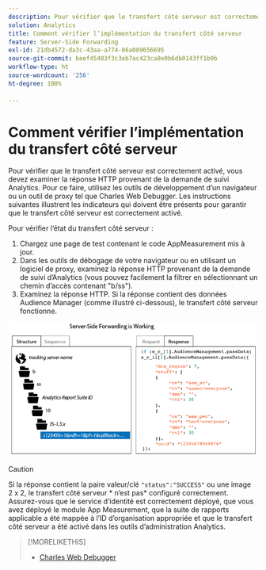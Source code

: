 ```yaml
---
description: Pour vérifier que le transfert côté serveur est correctement activé, vous devez examiner la réponse HTTP provenant de la demande de suivi Analytics. Pour ce faire, utilisez les outils de développement d’un navigateur ou un outil de proxy tel que Charles Web Debugger. Les instructions suivantes illustrent les indicateurs qui doivent être présents pour garantir que le transfert côté serveur est correctement activé.
solution: Analytics
title: Comment vérifier l’implémentation du transfert côté serveur
feature: Server-Side Forwarding
exl-id: 21db4572-da3c-43aa-a774-86a089656695
source-git-commit: beef45403f3c3eb7ac423ca8e0b6db0143ff1b9b
workflow-type: ht
source-wordcount: '256'
ht-degree: 100%

---
```


# Comment vérifier l’implémentation du transfert côté serveur

Pour vérifier que le transfert côté serveur est correctement activé, vous devez examiner la réponse HTTP provenant de la demande de suivi Analytics. Pour ce faire, utilisez les outils de développement d’un navigateur ou un outil de proxy tel que Charles Web Debugger. Les instructions suivantes illustrent les indicateurs qui doivent être présents pour garantir que le transfert côté serveur est correctement activé.

Pour vérifier l’état du transfert côté serveur :

1. Chargez une page de test contenant le code AppMeasurement mis à jour.
1. Dans les outils de débogage de votre navigateur ou en utilisant un logiciel de proxy, examinez la réponse HTTP provenant de la demande de suivi d’Analytics (vous pouvez facilement la filtrer en sélectionnant un chemin d’accès contenant &quot;b/ss&quot;).
1. Examinez la réponse HTTP. Si la réponse contient des données Audience Manager (comme illustré ci-dessous), le transfert côté serveur fonctionne.

![](/help/admin/admin/c-manage-report-suites/c-edit-report-suites/general/c-server-side-forwarding/assets/ssf-succeed.png)

>[!CAUTION]
>
>Si la réponse contient la paire valeur/clé `"status":"SUCCESS"` ou une image 2 x 2, le transfert côté serveur * n’est pas* configuré correctement. Assurez-vous que le service d’identité est correctement déployé, que vous avez déployé le module App Measurement, que la suite de rapports applicable a été mappée à l’ID dʼorganisation appropriée et que le transfert côté serveur a été activé dans les outils d’administration Analytics.

>[!MORELIKETHIS]
>
>* [Charles Web Debugger](https://www.charlesproxy.com/)

